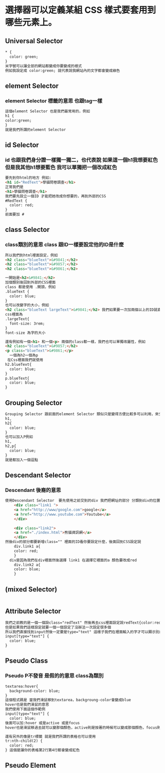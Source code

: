 # 選擇器可以定義某組 CSS 樣式要套用到哪些元素上。
## Universal Selector
```html
* {
  color: green;
}
米字號可以讓全部的網站都變成你要變成的樣式
例如我設定成 color:green; 就代表說我網站內的文字都會變成綠色
```
## element Selector 
### element Selector 標籤的意思 也跟tag一樣
```html
這個element Selector 也是我們最常用的，例如 
h1 {
color:green;
} 
就是我們所謂的element Selector
```
## id Selector 
### id 也跟我們身分證一樣獨一獨二，也代表說 如果這一個h1我想要紅色 但是我其他h1想要藍色 我可以單獨把一個改成紅色 
```html
要先到你html的地方 例如:
<h1 id="RedText">學貓問卷調查</h1>
正常我們是 
<h1>學貓問卷調查</h1>
我們要先設立一個ID 才能把她改成你想要的，再到外部的CSS 
#RedText {
  color: red;
}
前面要加 #
```
## class Selector 
### class類別的意思 class 跟ID一樣要設定他的ID是什麼
```html
所以我們到html裡面設定，例如
<h2 class="blueText">&#9841;</h2>
<h2 class="blueText">&#9857;</h2>
<h2 class="blueText">&#9861;</h2>

一開始是<h2>&#9841;</h2>
加個類別後回到外部的CSS裡面
class 都是使用 .開頭，例如
.blueText {
  color: blue;
}
也可以改變字的大小，例如
<h2 class="blueText largeText">&#9841;</h2> 我們如果要一次加兩個以上的ID就直接空格加在class後面就好了
css裡面為 
.largeText{
  font-size: 3rem;
}
font-size 為字的大小

還有例如有一個<h1> 和一個<p> 兩個的class都一樣，我們也可以單獨改屬性，例如
<h2 class="blueText">&#9857;</h2>
<p class="blueText">&#9861;</p>  
  一個為h2一個為p
 在Css裡面我們就使用
h2.blueText{
  color: blue;
}
p.blueText{
  color: blue;
}
```
## Grouping Selector 
```html
Grouping Selector 跟前面的element Selector 類似只是變得方便比較多可以利用，來分開，一次寫完你要的樣式
h1,
h2{
  color: blue;
}
也可以加入P例如
h1,
h2,p{
  color: blue;
}
就是都加入一個逗點
```
## Descendant Selector 
### Descendant 後裔的意思
```html
使用Descendant Selector  要先使用之前交到的div 我們把網址的部分 分類到div的位置，例如
    <div class="link1 ">
    <a href="http://www/google.com">google</a>
    <a href="http://www.youtube.com">Youtube</a>
    </div>
    
    <div class="link2">
    <a href="./index.html">熊貓資訊網</a>
    </div>
然後div的部分都要新增class="" 裡面的ID看你要設定什麼，後面回到CSS設定說
    div.link1 a{
    color: red;
    }
  div是因為我們在div裡面然後選擇 link1 在選擇它裡面的a 顏色要改成red
    div.link2 a{
    color: blue;
    }
```
## (mixed Selector)
```html
```
## Attribute Selector 
```html
我們之前教的是一個一個設class="redText" 然後再去css裡面設定說redText{color:red;}
但是如果我們這樣設定就要一個一個設定了沒辦法一次設定很多個
所以我們直接找到input然後一定要是type="text" 這樣子我們在裡面輸入的字才可以顯示別的顏色
input[type="text"] {
  color: blue;
}
```
## Pseudo Class 
### Pseudo P不發音 是假的的意思 class為類別
```html
textarea:hover{
  background-color: blue;
} 
這個程式碼是 當我們滑鼠移到textarea，backgroung-color會變成blue
hover也是我們滑鼠的意思
我們使用下面這個作範例
input[type="text"] {
  color: blue;
後面可以加:hover 或是active 或是focus
hover也是滑鼠移過去就可以變那個顏色，active則是按著的時候可以變成那個顏色，focus則是按一下就可以了等按另一個就會變回去了

還有另外的像是tr標籤 就是我們所謂的表格也可以使用
tr:nth-child(2) {
  color: red;
} 這個是讓你的表格第2行第4行都會變成紅色
```
## Pseudo Element 
```html
```
